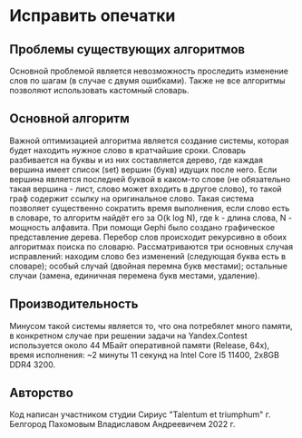 Исправить опечатки
=====

Проблемы существующих алгоритмов
----
Основной проблемой является невозможность проследить изменение слов по шагам (в случае с двумя ошибками). Также не все алгоритмы позволяют использовать кастомный словарь.

Основной алгоритм
----
Важной оптимизацией алгоритма является создание системы, которая будет находить нужное слово в кратчайшие сроки. Словарь разбивается на буквы и из них составляется дерево, где каждая вершина имеет список (set) вершин (букв) идущих после него. Если вершина является последней буквой в каком-то слове (не обязательно такая вершина - лист, слово может входить в другое слово), то такой граф содержит ссылку на оригинальное слово. Такая система позволяет существенно сократить время выполнения, если слово есть в словаре, то алгоритм найдёт его за O(k log N), где k - длина слова, N - мощность алфавита. При помощи Gephi было создано графическое представление дерева.
Перебор слов происходит рекурсивно в обоих алгоритмах поиска по словарю. Рассматриваются три основных случая исправлений: находим слово без изменений (следующая буква есть в словаре); особый случай (двойная перемна букв местами); остальные случаи (замена, единичная перемена букв местами, удаление). 

Производительность
----
Минусом такой системы является то, что она потребялет много памяти, в конкретном случае при решении задачи на Yandex.Contest используется около 44 МБайт оперативной памяти (Release, 64x), время исполнения: ~2 минуты 11 секунд на Intel Core I5 11400, 2x8GB DDR4 3200.

Авторство
----
Код написан участником студии Сириус "Talentum et triumphum" г. Белгород Пахомовым Владиславом Андреевичем 2022 г.